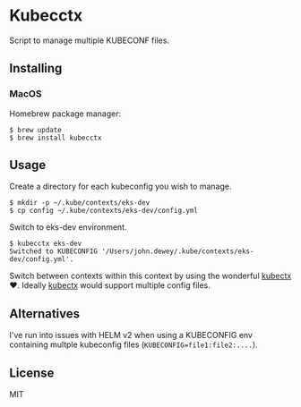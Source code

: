 # Kubecctx

Script to manage multiple KUBECONF files.

## Installing

### MacOS

Homebrew package manager:

    $ brew update
    $ brew install kubecctx

## Usage

Create a directory for each kubeconfig you wish to manage.

    $ mkdir -p ~/.kube/contexts/eks-dev
    $ cp config ~/.kube/contexts/eks-dev/config.yml

Switch to eks-dev environment.

    $ kubecctx eks-dev
    Switched to KUBECONFIG '/Users/john.dewey/.kube/contexts/eks-dev/config.yml'.

Switch between contexts within this context by using the wonderful [kubectx][] ❤️.
Ideally [kubectx][] would support multiple config files.

## Alternatives

I've run into issues with HELM v2 when using a KUBECONFIG env containing multple
kubeconfig files (`KUBECONFIG=file1:file2:....`).

## License

MIT

[kubectx]: https://github.com/ahmetb/kubectx
